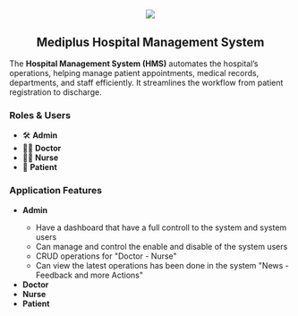 <h1 align="center"><img src="https://medi-plus.runasp.net/img/logo.png"></h1>
<h2 align="center">Mediplus Hospital Management System</h2>

<p>
    The <strong>Hospital Management System (HMS)</strong> automates the hospital’s operations, helping manage 
    patient appointments, medical records, departments, and staff efficiently. It streamlines the workflow 
    from patient registration to discharge.
</p>

<h3>Roles & Users</h3>
<ul>
    <li>🛠️ <strong>Admin</strong></li>
    <li>👨‍⚕️ <strong>Doctor</strong></li>
    <li>👩‍⚕️ <strong>Nurse</strong></li>
    <li>👤 <strong>Patient</strong></li>
</ul>

<h3>Application Features</h3>
<ul>
    <li><strong>Admin</strong></li>
      <ul>
        <li>Have a dashboard that have a full controll to the system and system users</li>
        <li>Can manage and control the enable and disable of the system  users</li>
        <li>CRUD operations for "Doctor - Nurse"</li>
        <li>Can view the latest operations has been done in the system "News - Feedback and more Actions"</li>
      </ul>
    <li><strong>Doctor</strong></li>
    <li><strong>Nurse</strong></li>
    <li><strong>Patient</strong></li>
</ul>
